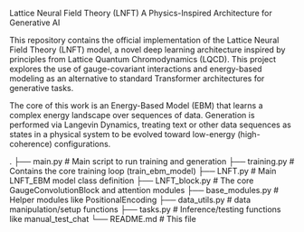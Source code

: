 

Lattice Neural Field Theory (LNFT)
A Physics-Inspired Architecture for Generative AI

This repository contains the official implementation of the Lattice Neural Field Theory (LNFT) model, a novel deep learning architecture inspired by principles from Lattice Quantum Chromodynamics (LQCD). This project explores the use of gauge-covariant interactions and energy-based modeling as an alternative to standard Transformer architectures for generative tasks.

The core of this work is an Energy-Based Model (EBM) that learns a complex energy landscape over sequences of data. Generation is performed via Langevin Dynamics, treating text or other data sequences as states in a physical system to be evolved toward low-energy (high-coherence) configurations.

.
├── main.py             # Main script to run training and generation
├── training.py         # Contains the core training loop (train_ebm_model)
├── LNFT.py             # Main LNFT_EBM model class definition
├── LNFT_block.py       # The core GaugeConvolutionBlock and attention modules
├── base_modules.py     # Helper modules like PositionalEncoding
├── data_utils.py       # data manipulation/setup functions
├── tasks.py            # Inference/testing functions like manual_test_chat
└── README.md           # This file